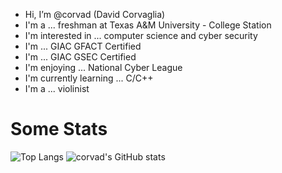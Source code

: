 - Hi, I’m @corvad (David Corvaglia)
- I'm a ... freshman at Texas A&M University - College Station
- I'm interested in ... computer science and cyber security
- I'm ... GIAC GFACT Certified
- I'm ... GIAC GSEC Certified
- I'm enjoying ... National Cyber League
- I'm currently learning ... C/C++
- I'm a ... violinist
# Some Stats
![Top Langs](https://vercelgithubstarts.vercel.app/api/top-langs/?username=corvad&hide_progress=false)
![corvad's GitHub stats](https://vercelgithubstarts.vercel.app/api?username=corvad)
